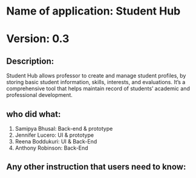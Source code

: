 # Name of application: Student Hub
# Version: 0.3

## Description: 
Student Hub allows professor to create and manage student profiles, by storing basic student information, skills, interests, and evaluations. It’s a comprehensive tool that helps maintain record of students’ academic and professional development.
## who did what:
1. Samipya Bhusal: Back-end & prototype
2. Jennifer Lucero: UI & prototype
3. Reena Boddukuri: UI & Back-End
4. Anthony Robinson: Back-End

## Any other instruction that users need to know:



